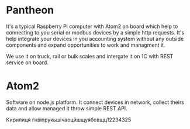 # Pantheon
It's a typical Raspberry Pi computer with Atom2 on board which help to connecting to you serial or modbus devices by a simple http requests. It's help integrate your devices in you accounting system without any outside components and expand opportunities to work and managment it.

We use it on truck, rail or bulk scales and intergate it on 1C with REST service on board.



# Atom2
Software on node.js platform. 
It connect devices in network, collect theirs data and allow managed it throw simple REST API.





Кирилиця гнвіпрукьшічаоцйшщуябовщц12234325
